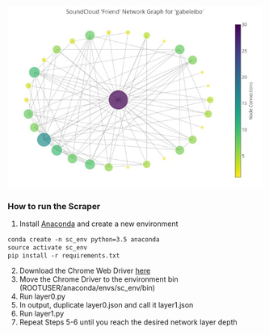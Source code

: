 ![alt text](https://raw.githubusercontent.com/gabeleibo/sc_net/master/graphs/network_layer1.jpeg)

### How to run the Scraper
1. Install [Anaconda](https://anaconda.org/anaconda/python) and create a new environment
```
conda create -n sc_env python=3.5 anaconda
source activate sc_env
pip install -r requirements.txt
```
2. Download the Chrome Web Driver [here](https://sites.google.com/a/chromium.org/chromedriver/downloads)
3. Move the Chrome Driver to the environment bin (ROOTUSER/anaconda/envs/sc_env/bin)
4. Run layer0.py
5. In output, duplicate layer0.json and call it layer1.json
6. Run layer1.py
7. Repeat Steps 5-6 until you reach the desired network layer depth  

